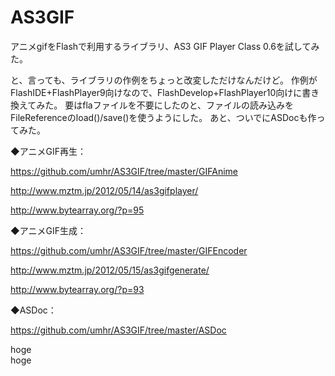 AS3GIF
======
アニメgifをFlashで利用するライブラリ、AS3 GIF Player Class 0.6を試してみた。

と、言っても、ライブラリの作例をちょっと改変しただけなんだけど。
作例がFlashIDE+FlashPlayer9向けなので、FlashDevelop+FlashPlayer10向けに書き換えてみた。
要はflaファイルを不要にしたのと、ファイルの読み込みをFileReferenceのload()/save()を使うようにした。
あと、ついでにASDocも作ってみた。

◆アニメGIF再生：

https://github.com/umhr/AS3GIF/tree/master/GIFAnime

http://www.mztm.jp/2012/05/14/as3gifplayer/

http://www.bytearray.org/?p=95


◆アニメGIF生成：

https://github.com/umhr/AS3GIF/tree/master/GIFEncoder

http://www.mztm.jp/2012/05/15/as3gifgenerate/

http://www.bytearray.org/?p=93


◆ASDoc：

https://github.com/umhr/AS3GIF/tree/master/ASDoc

hoge<br />
hoge